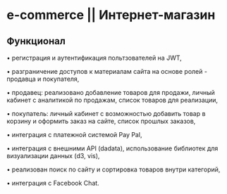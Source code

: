 # e-commerce || Интернет-магазин

## Функционал

• регистрация и аутентификация польтзователей на JWT,

• разграничение доступов к материалам сайта на основе ролей - продавца и покупателя,

• продавец: реализовано добавление товаров для продажи, личный кабинет с аналитикой по продажам, список товаров для реализации,

• покупатель: личный кабинет с возможностью добавить товар в корзину и оформить заказ на сайте, список прошлых заказов,

• интеграция с платежной системой Pay Pal,

• интеграция с внешними API (dadata), использование библиотек для визуализации данных (d3, vis),

• реализован поиск по сайту и сортировка товаров внутри категорий,

• интеграция с Facebook Chat.




